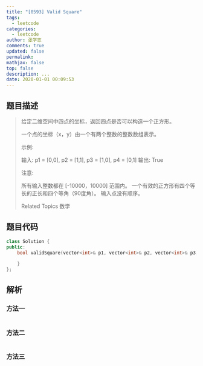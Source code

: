 ```yaml
---
title: "[0593] Valid Square"
tags:
  - leetcode
categories:
  - leetcode
author: 张学志
comments: true
updated: false
permalink:
mathjax: false
top: false
description: ...
date: 2020-01-01 00:09:53
---
```


## 题目描述

> 给定二维空间中四点的坐标，返回四点是否可以构造一个正方形。 
> 
> 一个点的坐标（x，y）由一个有两个整数的整数数组表示。 
> 
> 示例: 
> 
> 
> 输入: p1 = [0,0], p2 = [1,1], p3 = [1,0], p4 = [0,1]
> 输出: True
> 
> 
> 
> 
> 注意: 
> 
> 
> 所有输入整数都在 [-10000，10000] 范围内。 
> 一个有效的正方形有四个等长的正长和四个等角（90度角）。 
> 输入点没有顺序。 
> 
> Related Topics 数学

## 题目代码

```cpp
class Solution {
public:
    bool validSquare(vector<int>& p1, vector<int>& p2, vector<int>& p3, vector<int>& p4) {
        
    }
};
```

## 解析

### 方法一

```cpp

```

### 方法二

```cpp

```

### 方法三

```cpp

```

